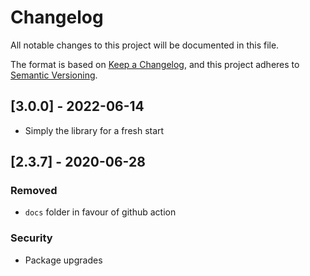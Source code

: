 # Changelog

All notable changes to this project will be documented in this file.

The format is based on [Keep a Changelog](https://keepachangelog.com/en/1.0.0/),
and this project adheres to [Semantic Versioning](https://semver.org/spec/v2.0.0.html).

## [3.0.0] - 2022-06-14

- Simply the library for a fresh start

## [2.3.7] - 2020-06-28

### Removed

- `docs` folder in favour of github action

### Security

- Package upgrades
